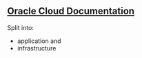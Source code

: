 ## [Oracle Cloud Documentation](https://docs.cloud.oracle.com/en-us/)

Split into:
* application and
* infrastructure
